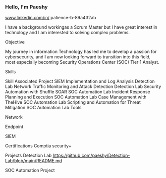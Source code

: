 ### Hello, I'm Paeshy
www.linkedin.com/in/
patience-b-89a432ab

I have a background workingas a Scrum Master but I have great interest in technology and I am interested to solving complex problems.

Objective

My journey in information Technology has led me to develop a passion for cybersecurity, and I am now looking forward to transition into this field, most especially becoming Security Operations Center (SOC) Tier 1 Analyst.

Skills

Skill	Associated Project
SIEM Implementation and Log Analysis	Detection Lab
Network Traffic Monitoring and Attack Detection	Detection Lab
Security Automation with Shuffle SOAR	SOC Automation Lab
Incident Response Planning and Execution	SOC Automation Lab
Case Management with TheHive	SOC Automation Lab
Scripting and Automation for Threat Mitigation	SOC Automation Lab
Tools

Network
  
Endpoint
 
SIEM
  
Certifications
Comptia security+
    
Projects
Detection Lab https://github.com/paeshy/Detection-Lab/blob/main/README.md

SOC Automation Project

